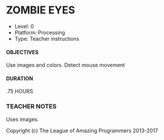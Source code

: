 # ZOMBIE EYES
* Level: 0
* Platform: Processing
* Type: Teacher instructions

#### OBJECTIVES
Use images and colors. Detect mouse movement

#### DURATION
.75 HOURS

### TEACHER NOTES

Uses images.

Copyright (c) The League of Amazing Programmers 2013-2017
 
